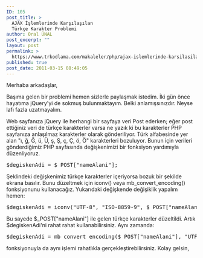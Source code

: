 ```yaml
---
ID: 105
post_title: >
  AJAX İşlemlerinde Karşılaşılan
  Türkçe Karakter Problemi
author: Oral ÜNAL
post_excerpt: ""
layout: post
permalink: >
  https://www.trkodlama.com/makaleler/php/ajax-islemlerinde-karsilasilan-turkce-karakter-problemi-105.html
published: true
post_date: 2011-03-15 08:49:05
---
```

Merhaba arkadaşlar,

Başıma gelen bir problemi hemen sizlerle paylaşmak istedim. İki gün önce hayatıma jQuery'yi de sokmuş bulunmaktayım. Belki anlamışsınızdır. Neyse lafı fazla uzatmayalım.

Web sayfanıza jQuery ile herhangi bir sayfaya veri Post ederken; eğer post ettiğiniz veri de türkçe karakterler varsa ne yazık ki bu karakterler PHP sayfanıza anlaşılmaz karakterler olarak gönderiliyor. Türk alfabesinde yer alan "ı, ğ, Ğ, ü, Ü, ş, Ş, ç, Ç, ö, Ö" karakterleri bozuluyor. Bunun için verileri gönderdiğimiz PHP sayfasında değişkenimizi bir fonksiyon yardımıyla düzenliyoruz.
<pre class="prettyprint lang-php" data-start-line="1" data-visibility="visible" data-highlight="" data-caption="">$degiskenAdi = $_POST["nameAlani"];</pre>
Şeklindeki değişkenimiz türkçe karakterler içeriyorsa bozuk bir şekilde ekrana basılır. Bunu düzeltmek için iconv() veya mb_convert_encoding() fonksiyonunu kullanacağız. Yukarıdaki değişkende değişiklik yapalım hemen:
<pre class="prettyprint lang-php" data-start-line="1" data-visibility="visible" data-highlight="" data-caption="">$degiskenAdi = iconv("UTF-8", "ISO-8859-9", $_POST["nameAlani"]);</pre>
Bu sayede $_POST["nameAlani"] ile gelen türkçe karakterler düzeltildi. Artık $degiskenAdi'ni rahat rahat kullanabilirsiniz. Aynı zamanda:
<pre class="prettyprint lang-php" data-start-line="1" data-visibility="visible" data-highlight="" data-caption="">$degiskenAdi = mb_convert_encoding($_POST["nameAlani"], "UTF-8", "ISO-8859-9");</pre>
fonksiyonuyla da aynı işlemi rahatlıkla gerçekleştirebilirsiniz.
Kolay gelsin,